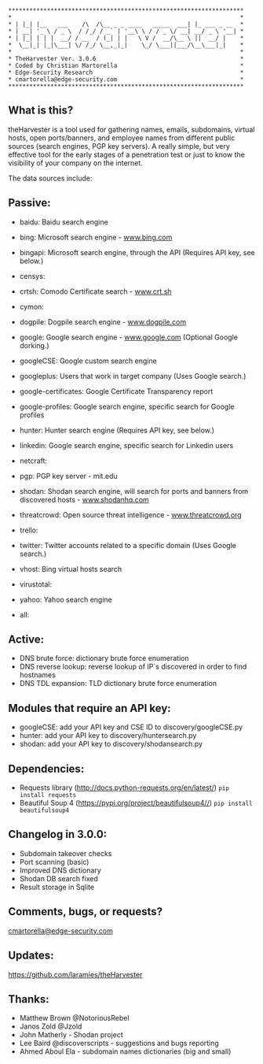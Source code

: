 ```
*******************************************************************
*                                                                 *
* | |_| |__   ___    /\  /\__ _ _ ____   _____  ___| |_ ___ _ __  *
* | __| '_ \ / _ \  / /_/ / _` | '__\ \ / / _ \/ __| __/ _ \ '__| *
* | |_| | | |  __/ / __  / (_| | |   \ V /  __/\__ \ ||  __/ |    *
*  \__|_| |_|\___| \/ /_/ \__,_|_|    \_/ \___||___/\__\___|_|    *
*                                                                 *
* TheHarvester Ver. 3.0.6                                         *
* Coded by Christian Martorella                                   *
* Edge-Security Research                                          *
* cmartorella@edge-security.com                                   *
*******************************************************************
```

What is this?
-------------
theHarvester is a tool used for gathering names, emails, subdomains, virtual
hosts, open ports/banners, and employee names from different public sources
(search engines, PGP key servers). A really simple, but very effective tool for
the early stages of a penetration test or just to know the visibility of your
company on the internet.

The data sources include:

Passive:
--------
* baidu: Baidu search engine

* bing: Microsoft search engine - www.bing.com

* bingapi: Microsoft search engine, through the API (Requires API key, see below.)

* censys: 

* crtsh: Comodo Certificate search - www.crt.sh

* cymon:

* dogpile: Dogpile search engine - www.dogpile.com

* google: Google search engine - www.google.com (Optional Google dorking.)

* googleCSE: Google custom search engine

* googleplus: Users that work in target company (Uses Google search.)

* google-certificates: Google Certificate Transparency report

* google-profiles: Google search engine, specific search for Google profiles

* hunter: Hunter search engine (Requires API key, see below.)

* linkedin: Google search engine, specific search for Linkedin users

* netcraft:

* pgp: PGP key server - mit.edu

* shodan: Shodan search engine, will search for ports and banners from discovered
          hosts - www.shodanhq.com

* threatcrowd: Open source threat intelligence - www.threatcrowd.org

* trello:

* twitter: Twitter accounts related to a specific domain (Uses Google search.)

* vhost: Bing virtual hosts search

* virustotal: 

* yahoo: Yahoo search engine

* all: 

Active:
-------
* DNS brute force: dictionary brute force enumeration
* DNS reverse lookup: reverse lookup of IP´s discovered in order to find hostnames
* DNS TDL expansion: TLD dictionary brute force enumeration

Modules that require an API key:
--------------------------------
* googleCSE: add your API key and CSE ID to discovery/googleCSE.py
* hunter: add your API key to discovery/huntersearch.py 
* shodan: add your API key to discovery/shodansearch.py

Dependencies:
-------------
* Requests library (http://docs.python-requests.org/en/latest/)
`pip install requests`
* Beautiful Soup 4 (https://pypi.org/project/beautifulsoup4//)
`pip install beautifulsoup4`

Changelog in 3.0.0:
------------------
* Subdomain takeover checks
* Port scanning (basic)
* Improved DNS dictionary
* Shodan DB search fixed
* Result storage in Sqlite

Comments, bugs, or requests?
----------------------------
cmartorella@edge-security.com

Updates:
--------
https://github.com/laramies/theHarvester

Thanks:
-------
* Matthew Brown @NotoriousRebel
* Janos Zold @Jzold 
* John Matherly - Shodan project
* Lee Baird @discoverscripts - suggestions and bugs reporting
* Ahmed Aboul Ela - subdomain names dictionaries (big and small)
